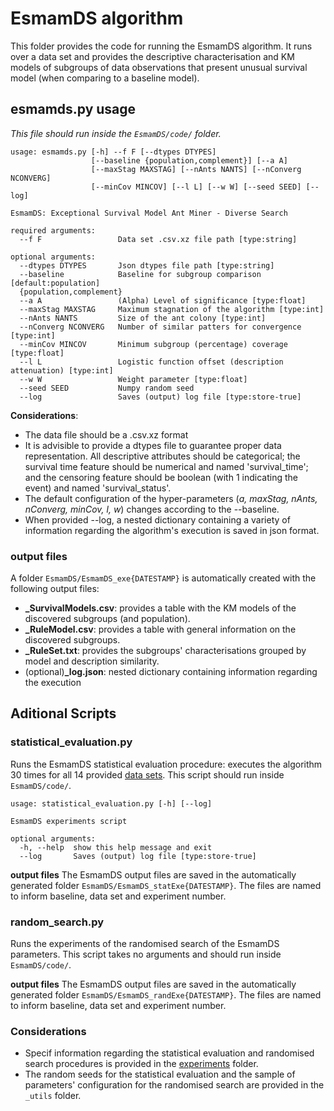# EsmamDS algorithm
This folder provides the code for running the EsmamDS algorithm. It runs over a data set and provides the descriptive characterisation and KM models of subgroups of data observations that present unusual survival model (when comparing to a baseline model).

## esmamds.py usage
_This file should run inside the `EsmamDS/code/` folder._

```
usage: esmamds.py [-h] --f F [--dtypes DTYPES]
                  [--baseline {population,complement}] [--a A]
                  [--maxStag MAXSTAG] [--nAnts NANTS] [--nConverg NCONVERG]
                  [--minCov MINCOV] [--l L] [--w W] [--seed SEED] [--log]

EsmamDS: Exceptional Survival Model Ant Miner - Diverse Search

required arguments:
  --f F                 Data set .csv.xz file path [type:string]

optional arguments:
  --dtypes DTYPES       Json dtypes file path [type:string]
  --baseline            Baseline for subgroup comparison [default:population]
  {population,complement}
  --a A                 (Alpha) Level of significance [type:float]
  --maxStag MAXSTAG     Maximum stagnation of the algorithm [type:int]
  --nAnts NANTS         Size of the ant colony [type:int]
  --nConverg NCONVERG   Number of similar patters for convergence [type:int]
  --minCov MINCOV       Minimum subgroup (percentage) coverage [type:float]
  --l L                 Logistic function offset (description attenuation) [type:int]
  --w W                 Weight parameter [type:float]
  --seed SEED           Numpy random seed
  --log                 Saves (output) log file [type:store-true]
```
**Considerations**:  
- The data file should be a .csv.xz format
- It is advisible to provide a dtypes file to guarantee proper data representation. All descriptive attributes should be categorical; the survival time feature should be numerical and named 'survival_time'; and the censoring feature should be boolean (with 1 indicating the event) and named 'survival_status'.
- The default configuration of the hyper-parameters (_a, maxStag, nAnts, nConverg, minCov, l, w_) changes according to the --baseline.
- When provided --log, a nested dictionary containing a variety of information regarding the algorithm's execution is saved in json format.

### output files
A folder `EsmamDS/EsmamDS_exe{DATESTAMP}` is automatically created with the following output files:
- **_SurvivalModels.csv**: provides a table with the KM models of the discovered subgroups (and population).
- **_RuleModel.csv**: provides a table with general information on the discovered subgroups.
- **_RuleSet.txt**: provides the subgroups' characterisations grouped by model and description similarity.
- (optional)**_log.json**: nested dictionary containing information regarding the execution

## Aditional Scripts

### statistical_evaluation.py
Runs the EsmamDS statistical evaluation procedure: executes the algorithm 30 times for all 14 provided [data sets](https://github.com/jbmattos/EsmamDS/tree/icde2022/data%20sets/final%20data%20sets). This script should run inside `EsmamDS/code/`.
```
usage: statistical_evaluation.py [-h] [--log]

EsmamDS experiments script

optional arguments:
  -h, --help  show this help message and exit
  --log       Saves (output) log file [type:store-true]
```
**output files**
The EsmamDS output files are saved in the automatically generated folder `EsmamDS/EsmamDS_statExe{DATESTAMP}`. The files are named to inform baseline, data set and experiment number.

### random_search.py
Runs the experiments of the randomised search of the EsmamDS parameters. This script takes no arguments and should run inside `EsmamDS/code/`.

**output files**
The EsmamDS output files are saved in the automatically generated folder `EsmamDS/EsmamDS_randExe{DATESTAMP}`. The files are named to inform baseline, data set and experiment number.

### Considerations
- Specif information regarding the statistical evaluation and randomised search procedures is provided in the [experiments](https://github.com/jbmattos/EsmamDS/tree/icde2022/experiments) folder.
- The random seeds for the statistical evaluation and the sample of parameters' configuration for the randomised search are provided in the `_utils` folder.
